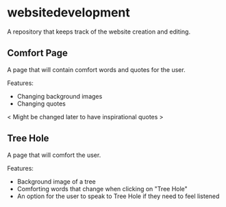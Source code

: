 # websitedevelopment
A repository that keeps track of the website creation and editing.


## Comfort Page

A page that will contain comfort words and quotes for the user. 

Features:
- Changing background images
- Changing quotes

< Might be changed later to have inspirational quotes >


## Tree Hole

A page that will comfort the user.

Features:
- Background image of a tree
- Comforting words that change when clicking on "Tree Hole"
- An option for the user to speak to Tree Hole if they need to feel listened
